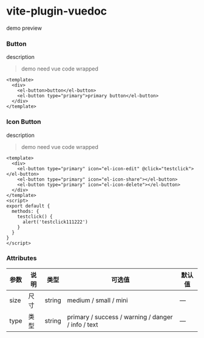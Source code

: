 # vite-plugin-vuedoc

demo preview

### Button

description

> demo need vue code wrapped

```vue
<template>
  <div>
    <el-button>button</el-button>
    <el-button type="primary">primary button</el-button>
  </div>
</template>
```

### Icon Button

description

> demo need vue code wrapped

```vue
<template>
  <div>
    <el-button type="primary" icon="el-icon-edit" @click="testclick"></el-button>
    <el-button type="primary" icon="el-icon-share"></el-button>
    <el-button type="primary" icon="el-icon-delete"></el-button>
  </div>
</template>
<script>
export default {
  methods: {
    testclick() {
      alert('testclick111222')
    }
  }
}
</script>
```

### Attributes

| 参数 | 说明 | 类型   | 可选值                                             | 默认值 |
| ---- | ---- | ------ | -------------------------------------------------- | ------ |
| size | 尺寸 | string | medium / small / mini                              | —      |
| type | 类型 | string | primary / success / warning / danger / info / text | —      |
